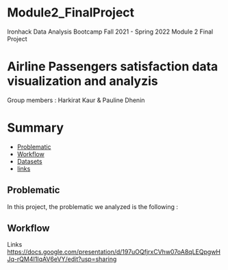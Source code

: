 # Module2_FinalProject
Ironhack Data Analysis Bootcamp Fall 2021 - Spring 2022 Module 2 Final Project
# Airline Passengers satisfaction data visualization and analyzis
Group members : Harkirat Kaur & Pauline Dhenin
# Summary 
 - [Problematic](#Problematic)
 - [Workflow](#Worflow)
 - [Datasets](#Datasets)
 - [links](#links)

## Problematic 
In this project, the problematic we analyzed is the following : 

## Workflow 

Links 
https://docs.google.com/presentation/d/197uOQfjrxCVhw07oA8qLEQpgwHJq-rQM4I1IqAV6eVY/edit?usp=sharing
